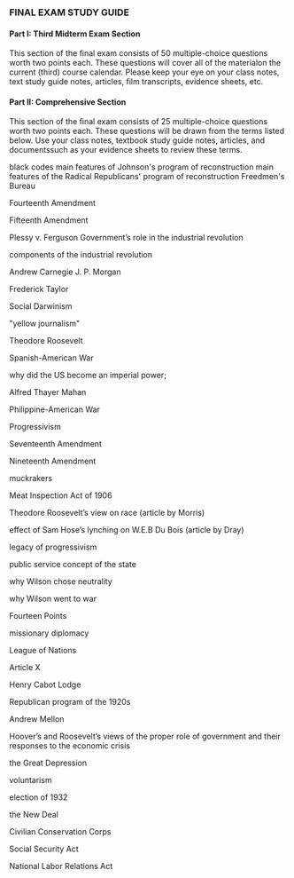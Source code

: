 ### FINAL EXAM STUDY GUIDE

#### Part I: Third Midterm Exam Section
This section of the final exam consists of 50 multiple-choice questions worth two points each. These questions will cover all of the materialon the current (third) course calendar. Please keep your eye on your class notes, text study guide notes, articles, film transcripts, evidence sheets, etc.

#### Part II: Comprehensive Section
This section of the final exam consists of 25 multiple-choice questions worth two points each. These questions will be drawn from the terms listed below. Use your class notes, textbook study guide notes, articles, and documentssuch as your evidence sheets to review these terms.

black codes
main features of Johnson's program of reconstruction
main features of the Radical Republicans' program of reconstruction
Freedmen's Bureau

Fourteenth Amendment

Fifteenth Amendment

Plessy v. Ferguson
Government’s role in the industrial revolution

components of the industrial revolution

Andrew Carnegie
J. P. Morgan

Frederick Taylor

Social Darwinism

"yellow journalism"

Theodore Roosevelt

Spanish-American War

why did the US become an imperial power;

Alfred Thayer Mahan

Philippine-American War

Progressivism

Seventeenth Amendment

Nineteenth Amendment

 muckrakers

 Meat Inspection Act of 1906

 Theodore Roosevelt’s view on race (article by Morris)

 effect of Sam Hose’s lynching on W.E.B Du Bois (article by Dray)

 legacy of progressivism

 public service concept of the state

 why Wilson chose neutrality

 why Wilson went to war

 Fourteen Points

 missionary diplomacy

 League of Nations
 
 Article X

 Henry Cabot Lodge

 Republican program of the 1920s

 Andrew Mellon

 Hoover’s and Roosevelt’s views of the proper role of government and their responses to the economic crisis

 the Great Depression

 voluntarism

 election of 1932

 the New Deal

 Civilian Conservation Corps

 Social Security Act

 National Labor Relations Act

